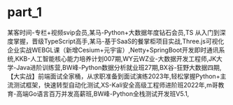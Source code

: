 # part_1
某客时间-专栏+视频svip会员,某马-Python+大数据年度钻石会员,TS 从入门到深度掌握，晋级TypeScript高手,某马-基于SaaS的餐掌柜项目实战,Three.js可视化企业实战WEBGL课（新增Cesium+元宇宙）,Netty+SpringBoot开发即时通讯系统,KKB-人工智能核心能力培养计划007期,WY云WZ业-大数据开发工程师,JK大学-Java进阶训练营,BW峰-Python数据分析就业班27期,BX谷-狂野大数据四期,【大实战】前端面试全家桶，从求职准备到面试演练2023年,轻松掌握Python+主流测试框架，快速转型自动化测试,XS-Kali安全高级工程师进阶班2022年,m哥教育-高端Go语言百万并发高薪班,BW峰-Python全栈测试开发班V5.1,
